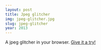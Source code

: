 ```yaml
---
layout: post
title: Jpeg glitcher
img: jpeg-glitcher.jpg
slug: jpeg-glitcher
year: 2013
---
```


A jpeg glitcher in your browser. [Give it a try!](http://skmp.github.io/glitcher)

